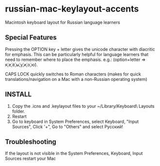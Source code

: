 # russian-mac-keylayout-accents
Macintosh keyboard layout for Russian language learners 

Special Features
----------------
Pressing the OPTION key + letter gives the unicode character with diacritic for emphasis.  This can be particularly helpful for language learners that need to remember where to place the emphasis.  e.g.: (option+letter => я́,е́,ё́,ы́,у́,и́,о́,ю́).  

CAPS LOCK quickly switches to Roman characters (makes for quick translations/navigation on a Mac with a non-Russian operating system)

INSTALL
-------
1. Copy the .icns and .keylayout files to your ~/Library/Keyboard\ Layouts folder.
2. Restart
3. Go to keyboard in System Preferences, select Keyboard, "Input Sources", Click '+", Go to "Others" and select Русский!

Troubleshooting
---------------
If the layout is not visible in the System Preferences, Keyboard, Input Sources restart your Mac
